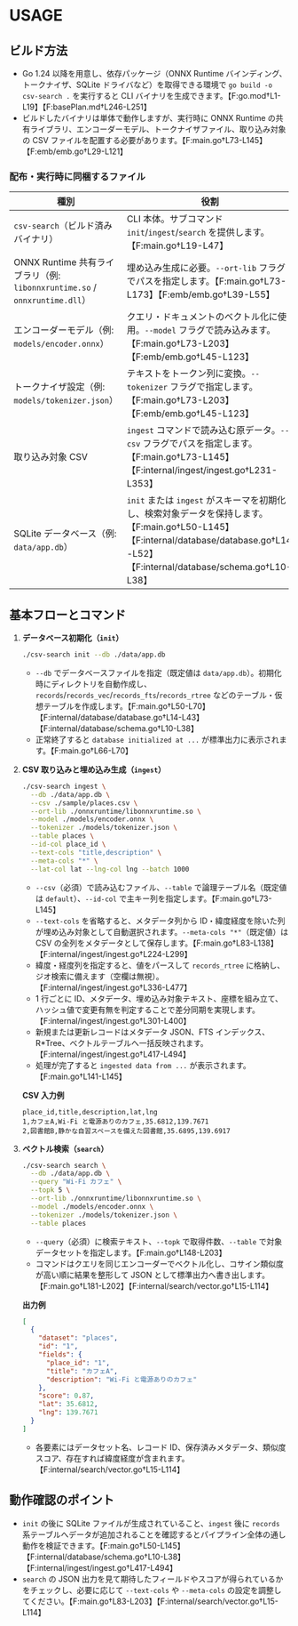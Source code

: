 # USAGE

## ビルド方法
- Go 1.24 以降を用意し、依存パッケージ（ONNX Runtime バインディング、トークナイザ、SQLite ドライバなど）を取得できる環境で `go build -o csv-search .` を実行すると CLI バイナリを生成できます。【F:go.mod†L1-L19】【F:basePlan.md†L246-L251】
- ビルドしたバイナリは単体で動作しますが、実行時に ONNX Runtime の共有ライブラリ、エンコーダーモデル、トークナイザファイル、取り込み対象の CSV ファイルを配置する必要があります。【F:main.go†L73-L145】【F:emb/emb.go†L29-L121】

### 配布・実行時に同梱するファイル
| 種別 | 役割 |
| --- | --- |
| `csv-search`（ビルド済みバイナリ） | CLI 本体。サブコマンド `init`/`ingest`/`search` を提供します。【F:main.go†L19-L47】 |
| ONNX Runtime 共有ライブラリ（例: `libonnxruntime.so` / `onnxruntime.dll`） | 埋め込み生成に必要。`--ort-lib` フラグでパスを指定します。【F:main.go†L73-L173】【F:emb/emb.go†L39-L55】 |
| エンコーダーモデル（例: `models/encoder.onnx`） | クエリ・ドキュメントのベクトル化に使用。`--model` フラグで読み込みます。【F:main.go†L73-L203】【F:emb/emb.go†L45-L123】 |
| トークナイザ設定（例: `models/tokenizer.json`） | テキストをトークン列に変換。`--tokenizer` フラグで指定します。【F:main.go†L73-L203】【F:emb/emb.go†L45-L123】 |
| 取り込み対象 CSV | `ingest` コマンドで読み込む原データ。`--csv` フラグでパスを指定します。【F:main.go†L73-L145】【F:internal/ingest/ingest.go†L231-L353】 |
| SQLite データベース（例: `data/app.db`） | `init` または `ingest` がスキーマを初期化し、検索対象データを保持します。【F:main.go†L50-L145】【F:internal/database/database.go†L14-L52】【F:internal/database/schema.go†L10-L38】 |

## 基本フローとコマンド
1. **データベース初期化（`init`）**
   ```bash
   ./csv-search init --db ./data/app.db
   ```
   - `--db` でデータベースファイルを指定（既定値は `data/app.db`）。初期化時にディレクトリを自動作成し、`records`/`records_vec`/`records_fts`/`records_rtree` などのテーブル・仮想テーブルを作成します。【F:main.go†L50-L70】【F:internal/database/database.go†L14-L43】【F:internal/database/schema.go†L10-L38】
   - 正常終了すると `database initialized at ...` が標準出力に表示されます。【F:main.go†L66-L70】

2. **CSV 取り込みと埋め込み生成（`ingest`）**
   ```bash
   ./csv-search ingest \
     --db ./data/app.db \
     --csv ./sample/places.csv \
     --ort-lib ./onnxruntime/libonnxruntime.so \
     --model ./models/encoder.onnx \
     --tokenizer ./models/tokenizer.json \
     --table places \
     --id-col place_id \
     --text-cols "title,description" \
     --meta-cols "*" \
     --lat-col lat --lng-col lng --batch 1000
   ```
   - `--csv`（必須）で読み込むファイル、`--table` で論理テーブル名（既定値は `default`）、`--id-col` で主キー列を指定します。【F:main.go†L73-L145】
   - `--text-cols` を省略すると、メタデータ列から ID・緯度経度を除いた列が埋め込み対象として自動選択されます。`--meta-cols "*"`（既定値）は CSV の全列をメタデータとして保存します。【F:main.go†L83-L138】【F:internal/ingest/ingest.go†L224-L299】
   - 緯度・経度列を指定すると、値をパースして `records_rtree` に格納し、ジオ検索に備えます（空欄は無視）。【F:internal/ingest/ingest.go†L336-L477】
   - 1 行ごとに ID、メタデータ、埋め込み対象テキスト、座標を組み立て、ハッシュ値で変更有無を判定することで差分同期を実現します。【F:internal/ingest/ingest.go†L301-L400】
   - 新規または更新レコードはメタデータ JSON、FTS インデックス、R\*Tree、ベクトルテーブルへ一括反映されます。【F:internal/ingest/ingest.go†L417-L494】
   - 処理が完了すると `ingested data from ...` が表示されます。【F:main.go†L141-L145】

   **CSV 入力例**
   ```csv
   place_id,title,description,lat,lng
   1,カフェA,Wi-Fi と電源ありのカフェ,35.6812,139.7671
   2,図書館B,静かな自習スペースを備えた図書館,35.6895,139.6917
   ```

3. **ベクトル検索（`search`）**
   ```bash
   ./csv-search search \
     --db ./data/app.db \
     --query "Wi-Fi カフェ" \
     --topk 5 \
     --ort-lib ./onnxruntime/libonnxruntime.so \
     --model ./models/encoder.onnx \
     --tokenizer ./models/tokenizer.json \
     --table places
   ```
   - `--query`（必須）に検索テキスト、`--topk` で取得件数、`--table` で対象データセットを指定します。【F:main.go†L148-L203】
   - コマンドはクエリを同じエンコーダーでベクトル化し、コサイン類似度が高い順に結果を整形して JSON として標準出力へ書き出します。【F:main.go†L181-L202】【F:internal/search/vector.go†L15-L114】

   **出力例**
   ```json
   [
     {
       "dataset": "places",
       "id": "1",
       "fields": {
         "place_id": "1",
         "title": "カフェA",
         "description": "Wi-Fi と電源ありのカフェ"
       },
       "score": 0.87,
       "lat": 35.6812,
       "lng": 139.7671
     }
   ]
   ```
   - 各要素にはデータセット名、レコード ID、保存済みメタデータ、類似度スコア、存在すれば緯度経度が含まれます。【F:internal/search/vector.go†L15-L114】

## 動作確認のポイント
- `init` の後に SQLite ファイルが生成されていること、`ingest` 後に `records` 系テーブルへデータが追加されることを確認するとパイプライン全体の通し動作を検証できます。【F:main.go†L50-L145】【F:internal/database/schema.go†L10-L38】【F:internal/ingest/ingest.go†L417-L494】
- `search` の JSON 出力を見て期待したフィールドやスコアが得られているかをチェックし、必要に応じて `--text-cols` や `--meta-cols` の設定を調整してください。【F:main.go†L83-L203】【F:internal/search/vector.go†L15-L114】
